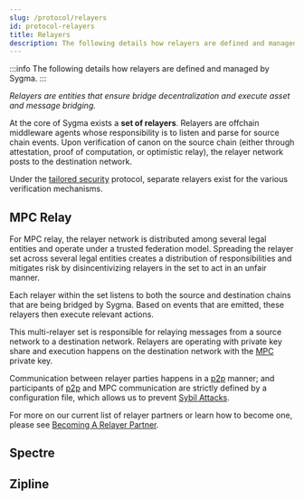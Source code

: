 ```yaml
---
slug: /protocol/relayers
id: protocol-relayers
title: Relayers
description: The following details how relayers are defined and managed by Sygma.
---
```


:::info
The following details how relayers are defined and managed by Sygma.
:::

_Relayers are entities that ensure bridge decentralization and execute asset and message bridging._

At the core of Sygma exists a **set of relayers**. Relayers are offchain middleware agents whose responsibility is to listen and parse for source chain events. Upon verification of canon on the source chain (either through attestation, proof of computation, or optimistic relay), the relayer network posts to the destination network. 

Under the [tailored security](../02-sygma-protocol/02-Tailored-Security/01-index.md) protocol, separate relayers exist for the various verification mechanisms. 

## MPC Relay

For MPC relay, the relayer network is distributed among several legal entities and operate under a trusted federation model. Spreading the relayer set across several legal entities creates a distribution of responsibilities and mitigates risk by disincentivizing relayers in the set to act in an unfair manner.

Each relayer within the set listens to both the source and destination chains that are being bridged by Sygma. Based on events that are emitted, these relayers then execute relevant actions.

This multi-relayer set is responsible for relaying messages from a source network to a destination network. Relayers are operating with private key share and execution happens on the destination network with the [MPC](../02-sygma-protocol/02-Tailored-Security/02-MPC/02-mpc.md) private key.&#x20;

Communication between relayer parties happens in a [p2p](https://en.wikipedia.org/wiki/Peer-to-peer) manner; and participants of [p2p](https://en.wikipedia.org/wiki/Peer-to-peer) and MPC communication are strictly defined by a configuration file, which allows us to prevent [Sybil Attacks](https://en.wikipedia.org/wiki/Sybil\_attack).

For more on our current list of relayer partners or learn how to become one, please see [Becoming A Relayer Partner](../04-integrating-with-sygma/03-relayer-partner.md).

## Spectre

<!-- TODO -->

## Zipline

<!-- TODO -->